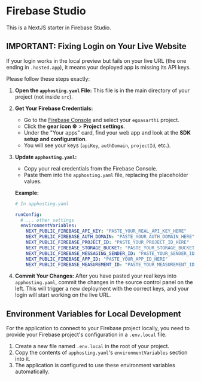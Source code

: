 # Firebase Studio

This is a NextJS starter in Firebase Studio.

## IMPORTANT: Fixing Login on Your Live Website

If your login works in the local preview but fails on your live URL (the one ending in `.hosted.app`), it means your deployed app is missing its API keys.

Please follow these steps exactly:

1.  **Open the `apphosting.yaml` File:** This file is in the main directory of your project (not inside `src`).

2.  **Get Your Firebase Credentials:**
    *   Go to the [Firebase Console](https://console.firebase.google.com/) and select your `egoasarthi` project.
    *   Click the **gear icon ⚙️** > **Project settings**.
    *   Under the "Your apps" card, find your web app and look at the **SDK setup and configuration**.
    *   You will see your keys (`apiKey`, `authDomain`, `projectId`, etc.).

3.  **Update `apphosting.yaml`:**
    *   Copy your real credentials from the Firebase Console.
    *   Paste them into the `apphosting.yaml` file, replacing the placeholder values.

    **Example:**
    ```yaml
    # In apphosting.yaml

    runConfig:
      # ... other settings
      environmentVariables:
        NEXT_PUBLIC_FIREBASE_API_KEY: "PASTE_YOUR_REAL_API_KEY_HERE"
        NEXT_PUBLIC_FIREBASE_AUTH_DOMAIN: "PASTE_YOUR_AUTH_DOMAIN_HERE"
        NEXT_PUBLIC_FIREBASE_PROJECT_ID: "PASTE_YOUR_PROJECT_ID_HERE"
        NEXT_PUBLIC_FIREBASE_STORAGE_BUCKET: "PASTE_YOUR_STORAGE_BUCKET_HERE"
        NEXT_PUBLIC_FIREBASE_MESSAGING_SENDER_ID: "PASTE_YOUR_SENDER_ID_HERE"
        NEXT_PUBLIC_FIREBASE_APP_ID: "PASTE_YOUR_APP_ID_HERE"
        NEXT_PUBLIC_FIREBASE_MEASUREMENT_ID: "PASTE_YOUR_MEASUREMENT_ID_HERE"
    ```

4.  **Commit Your Changes:** After you have pasted your real keys into `apphosting.yaml`, commit the changes in the source control panel on the left. This will trigger a new deployment with the correct keys, and your login will start working on the live URL.

## Environment Variables for Local Development

For the application to connect to your Firebase project locally, you need to provide your Firebase project's configuration in a `.env.local` file.

1.  Create a new file named `.env.local` in the root of your project.
2.  Copy the contents of `apphosting.yaml`'s `environmentVariables` section into it.
3.  The application is configured to use these environment variables automatically.
